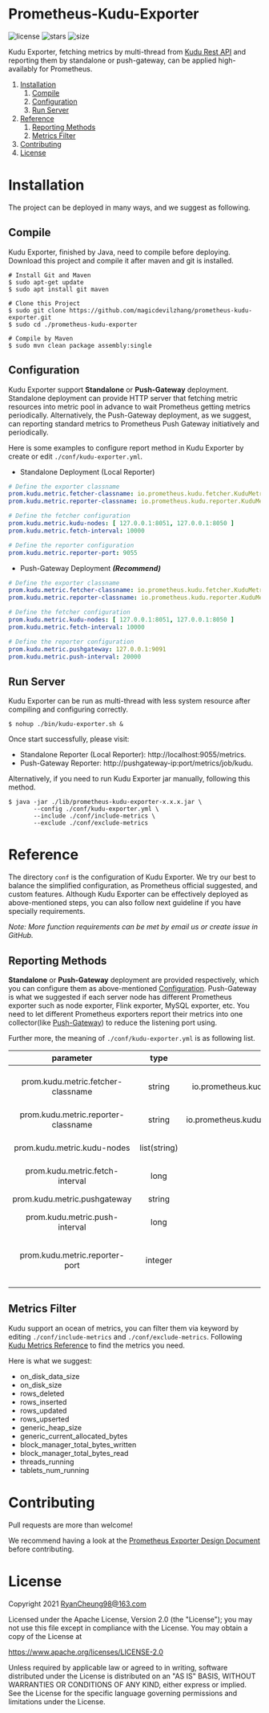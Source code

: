 # Prometheus-Kudu-Exporter

![license](https://img.shields.io/github/license/ContainerSolutions/locust_exporter.svg) ![stars](https://img.shields.io/github/stars/magicdevilzhang/prometheus-kudu-exporter) ![size](https://img.shields.io/github/repo-size/magicdevilzhang/prometheus-kudu-exporter?color=orange&label=size)

Kudu Exporter, fetching metrics by multi-thread from [Kudu Rest API](https://kudu.apache.org/docs/administration.html#_collecting_metrics_via_http) and reporting them by standalone or push-gateway, can be applied high-availably for Prometheus.

1. [Installation](#Installation)
   1. [Compile](#Compile)
   2. [Configuration](#Configuration)
   3. [Run Server](#Run-Server)
2. [Reference](#Reference)
   1. [Reporting Methods](#Reporting-Methods)
   2. [Metrics Filter](#Metrics-Filter)
3. [Contributing](#Contributing)
4. [License](#License)

# Installation

The project can be deployed in many ways, and we suggest as following.

## Compile

Kudu Exporter, finished by Java, need to compile before deploying. Download this project and compile it after maven and git is installed.

```shell
# Install Git and Maven
$ sudo apt-get update
$ sudo apt install git maven

# Clone this Project
$ sudo git clone https://github.com/magicdevilzhang/prometheus-kudu-exporter.git
$ sudo cd ./prometheus-kudu-exporter

# Compile by Maven
$ sudo mvn clean package assembly:single
```

## Configuration

Kudu Exporter support **Standalone** or **Push-Gateway** deployment. Standalone deployment can provide HTTP server that fetching metric resources into metric pool in advance to wait Prometheus getting metrics periodically. Alternatively, the Push-Gateway deployment, as we suggest, can reporting standard metrics to Prometheus Push Gateway initiatively and periodically. 

Here is some examples to configure report method in Kudu Exporter by create or edit `./conf/kudu-exporter.yml`.

- Standalone Deployment (Local Reporter)

```yaml
# Define the exporter classname
prom.kudu.metric.fetcher-classname: io.prometheus.kudu.fetcher.KuduMetricRestFetcher
prom.kudu.metric.reporter-classname: io.prometheus.kudu.reporter.KuduMetricLocalReporter

# Define the fetcher configuration
prom.kudu.metric.kudu-nodes: [ 127.0.0.1:8051, 127.0.0.1:8050 ]
prom.kudu.metric.fetch-interval: 10000

# Define the reporter configuration
prom.kudu.metric.reporter-port: 9055
```

- Push-Gateway Deployment ***(Recommend)***

```yaml
# Define the exporter classname
prom.kudu.metric.fetcher-classname: io.prometheus.kudu.fetcher.KuduMetricRestFetcher
prom.kudu.metric.reporter-classname: io.prometheus.kudu.reporter.KuduMetricPushGatewayReporter

# Define the fetcher configuration
prom.kudu.metric.kudu-nodes: [ 127.0.0.1:8051, 127.0.0.1:8050 ]
prom.kudu.metric.fetch-interval: 10000

# Define the reporter configuration
prom.kudu.metric.pushgateway: 127.0.0.1:9091
prom.kudu.metric.push-interval: 20000
```

## Run Server

Kudu Exporter can be run as multi-thread with less system resource after compiling and configuring correctly. 

```shell
$ nohup ./bin/kudu-exporter.sh &
```

Once start successfully, please visit: 

- Standalone Reporter (Local Reporter): http://localhost:9055/metrics.
- Push-Gateway Reporter: http://pushgateway-ip:port/metrics/job/kudu.

Alternatively, if you need to run Kudu Exporter jar manually, following this method.

```shell
$ java -jar ./lib/prometheus-kudu-exporter-x.x.x.jar \
       --config ./conf/kudu-exporter.yml \
       --include ./conf/include-metrics \
       --exclude ./conf/exclude-metrics
```

# Reference

The directory `conf` is the configuration of Kudu Exporter. We try our best to balance the simplified configuration, as Prometheus official suggested, and custom features. Although Kudu Exporter can be effectively deployed as above-mentioned steps, you can also follow next guideline if you have specially requirements.

*Note: More function requirements can be met by email us or create issue in GitHub.*

## Reporting Methods

**Standalone** or **Push-Gateway** deployment are provided respectively, which you can configure them as above-mentioned [Configuration](#Configuration). Push-Gateway is what we suggested if each server node has different Prometheus exporter such as node exporter, Flink exporter, MySQL exporter, etc. You need to let different Prometheus exporters report their metrics into one collector(like [Push-Gateway](https://github.com/prometheus/pushgateway))  to reduce the listening port using.

Further more, the meaning of `./conf/kudu-exporter.yml` is as following list.

|              parameter              |     type     |                       default                       |                            detail                            |
| :---------------------------------: | :----------: | :-------------------------------------------------: | :----------------------------------------------------------: |
| prom.kudu.metric.fetcher-classname  |    string    |  io.prometheus.kudu.fetcher.KuduMetricRestFetcher  | Fetcher aim at getting metrics from kudu. No more fetchers supported currently. |
| prom.kudu.metric.reporter-classname |    string    | io.prometheus.kudu.reporter.KuduMetricLocalReporter |         [Standalone / Push-Gateway](#Configuration)          |
|     prom.kudu.metric.kudu-nodes     | list(string) |                        null                         |         Try visit http://ip:port/metrics to verify.          |
|   prom.kudu.metric.fetch-interval   |     long     |                     10000 (ms)                      |         Fetcher take this as a cycle to get metrics.         |
|    prom.kudu.metric.pushgateway     |    string    |                        null                         |                  Push-Gateway host and port                  |
|   prom.kudu.metric.push-interval    |     long     |                     20000 (ms)                      |        Reporter take this as a cycle to put metrics.         |
|   prom.kudu.metric.reporter-port    |   integer    |                        9055                         | Only KuduMetricLocalReporter support it to get metrics via http://127.0.0.1:9055/ |

## Metrics Filter

Kudu support an ocean of metrics, you can filter them via keyword by editing `./conf/include-metrics` and `./conf/exclude-metrics`. Following [Kudu Metrics Reference](https://kudu.apache.org/docs/metrics_reference.html) to find the metrics you need.

Here is what we suggest:

- on_disk_data_size
- on_disk_size
- rows_deleted
- rows_inserted
- rows_updated
- rows_upserted
- generic_heap_size
- generic_current_allocated_bytes
- block_manager_total_bytes_written
- block_manager_total_bytes_read
- threads_running
- tablets_num_running

# Contributing

Pull requests are more than welcome!

We recommend having a look at the [Prometheus Exporter Design Document](https://prometheus.io/docs/instrumenting/writing_exporters/) before contributing.

# License

Copyright 2021 RyanCheung98@163.com

Licensed under the Apache License, Version 2.0 (the "License"); you may not use this file except in compliance with the License. You may obtain a copy of the License at

https://www.apache.org/licenses/LICENSE-2.0

Unless required by applicable law or agreed to in writing, software distributed under the License is distributed on an "AS IS" BASIS, WITHOUT WARRANTIES OR CONDITIONS OF ANY KIND, either express or implied. See the License for the specific language governing permissions and limitations under the License.

